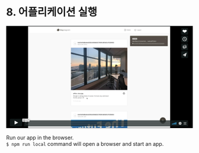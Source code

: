 # 8. 어플리케이션 실행 <a id="8-run-app"></a>

[![Klaystagram 소개 영상](images/klaystagram-video-poster.png)](https://vimeo.com/327033594)

Run our app in the browser.  
`$ npm run local` command will open a browser and start an app.

